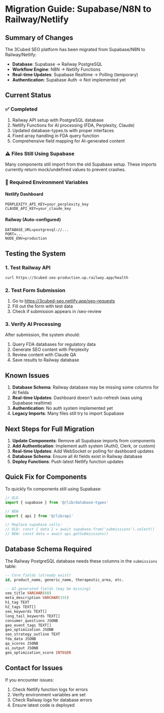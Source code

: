 # Migration Guide: Supabase/N8N to Railway/Netlify

## Summary of Changes

The 3Cubed SEO platform has been migrated from Supabase/N8N to Railway/Netlify:

- **Database**: Supabase → Railway PostgreSQL
- **Workflow Engine**: N8N → Netlify Functions
- **Real-time Updates**: Supabase Realtime → Polling (temporary)
- **Authentication**: Supabase Auth → Not implemented yet

## Current Status

### ✅ Completed
1. Railway API setup with PostgreSQL database
2. Netlify Functions for AI processing (FDA, Perplexity, Claude)
3. Updated database-types.ts with proper interfaces
4. Fixed array handling in FDA query function
5. Comprehensive field mapping for AI-generated content

### ⚠️ Files Still Using Supabase
Many components still import from the old Supabase setup. These imports currently return mock/undefined values to prevent crashes.

### 🔧 Required Environment Variables

#### Netlify Dashboard
```
PERPLEXITY_API_KEY=your_perplexity_key
CLAUDE_API_KEY=your_claude_key
```

#### Railway (Auto-configured)
```
DATABASE_URL=postgresql://...
PORT=...
NODE_ENV=production
```

## Testing the System

### 1. Test Railway API
```bash
curl https://3cubed-seo-production.up.railway.app/health
```

### 2. Test Form Submission
1. Go to https://3cubed-seo.netlify.app/seo-requests
2. Fill out the form with test data
3. Check if submission appears in /seo-review

### 3. Verify AI Processing
After submission, the system should:
1. Query FDA databases for regulatory data
2. Generate SEO content with Perplexity
3. Review content with Claude QA
4. Save results to Railway database

## Known Issues

1. **Database Schema**: Railway database may be missing some columns for AI fields
2. **Real-time Updates**: Dashboard doesn't auto-refresh (was using Supabase realtime)
3. **Authentication**: No auth system implemented yet
4. **Legacy Imports**: Many files still try to import Supabase

## Next Steps for Full Migration

1. **Update Components**: Remove all Supabase imports from components
2. **Add Authentication**: Implement auth system (Auth0, Clerk, or custom)
3. **Real-time Updates**: Add WebSocket or polling for dashboard updates
4. **Database Schema**: Ensure all AI fields exist in Railway database
5. **Deploy Functions**: Push latest Netlify function updates

## Quick Fix for Components

To quickly fix components still using Supabase:

```typescript
// OLD
import { supabase } from '@/lib/database-types'

// NEW
import { api } from '@/lib/api'

// Replace supabase calls:
// OLD: const { data } = await supabase.from('submissions').select()
// NEW: const data = await api.getSubmissions()
```

## Database Schema Required

The Railway PostgreSQL database needs these columns in the `submissions` table:

```sql
-- Core fields (already exist)
id, product_name, generic_name, therapeutic_area, etc.

-- AI-generated fields (may be missing)
seo_title VARCHAR(60)
meta_description VARCHAR(155)
h1_tag TEXT
h2_tags TEXT[]
seo_keywords TEXT[]
long_tail_keywords TEXT[]
consumer_questions JSONB
geo_event_tags TEXT[]
geo_optimization JSONB
seo_strategy_outline TEXT
fda_data JSONB
qa_scores JSONB
ai_output JSONB
geo_optimization_score INTEGER
```

## Contact for Issues

If you encounter issues:
1. Check Netlify function logs for errors
2. Verify environment variables are set
3. Check Railway logs for database errors
4. Ensure latest code is deployed